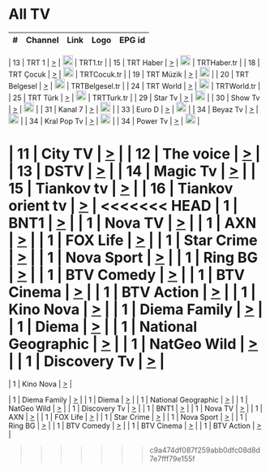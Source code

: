 <h1>All TV</h1>

| #   | Channel        | Link  | Logo | EPG id |
|:---:|:--------------:|:-----:|:----:|:------:|

| 13  | TRT 1            | [>](https://tv-trt1.medya.trt.com.tr/master.m3u8) | <img height="20" src="https://i.imgur.com/j786OLG.png"/> | TRT1.tr |
| 15  | TRT Haber        | [>](https://tv-trthaber.medya.trt.com.tr/master.m3u8) | <img height="20" src="https://i.imgur.com/OVfo8Ab.png"/> | TRTHaber.tr |
| 18  | TRT Çocuk        | [>](https://tv-trtcocuk.medya.trt.com.tr/master.m3u8) | <img height="20" src="https://i.imgur.com/QLFmD6d.png"/> | TRTCocuk.tr |
| 19  | TRT Müzik        | [>](https://tv-trtmuzik.medya.trt.com.tr/master.m3u8) | <img height="20" src="https://i.imgur.com/fIVFCEd.png"/> |
| 20  | TRT Belgesel     | [>](https://tv-trtbelgesel.medya.trt.com.tr/master.m3u8) | <img height="20" src="https://i.imgur.com/MGO87pe.png"/> | TRTBelgesel.tr |
| 24  | TRT World        | [>](https://tv-trtworld.medya.trt.com.tr/master.m3u8) | <img height="20" src="https://i.imgur.com/JEA2xpv.png"/> | TRTWorld.tr |
| 25  | TRT Türk         | [>](https://tv-trtturk.medya.trt.com.tr/master.m3u8) | <img height="20" src="https://i.imgur.com/OSTOQNw.png"/> | TRTTurk.tr |
| 29  | Star Tv   | [>](https://dogus-live.daioncdn.net/startv/startv_360p.m3u8) | <img height="20" src="https://i.imgur.com/IebUZx1.png"/> |
| 30  | Show Tv     | [>](https://ciner-live.daioncdn.net/showtv/showtv.m3u8) | <img height="20" src="https://i.imgur.com/IebUZx1.png"/> |
| 31  | Kanal 7     | [>](https://kanal7-live.daioncdn.net/kanal7/kanal7.m3u8) | <img height="20" src="https://i.imgur.com/IebUZx1.png"/> |
| 33  | Euro D    | [>](https://www.youtube.com/user/KanalD/live) | <img height="20" src="https://i.imgur.com/IebUZx1.png"/> |
| 34  | Beyaz Tv     | [>](https://beyaztv-live.daioncdn.net/beyaztv/beyaztv.m3u8) | <img height="20" src="https://i.imgur.com/IebUZx1.png"/> |
| 34  | Kral Pop Tv     | [>](https://www.youtube.com/watch?v=GuFTuKoXepw) | <img height="20" src="https://i.imgur.com/IebUZx1.png"/> |
| 34  | Power Tv     | [>](https://livetv.powerapp.com.tr/powerTV/powerhd.smil/chunklist.m3u8) | <img height="20" src="https://i.imgur.com/IebUZx1.png"/> |


| 11  | City TV | [>](https://tv.city.bg/play/tshls/citytv/index.m3u8) |
| 12  | The voice | [>](https://bss1.neterra.tv/thevoice/thevoice.m3u8) |
| 13  | DSTV | [>](http://46.249.95.140:8081/hls/data.m3u8) |
| 14  | Magic Tv | [>](https://bss1.neterra.tv/magictv/magictv.m3u8) |
| 15  | Tiankov tv | [>](https://streamer103.neterra.tv/tiankov-folk/live.m3u8) |
| 16  | Tiankov orient tv | [>](https://streamer103.neterra.tv/tiankov-orient/live.m3u8) |
<<<<<<< HEAD
| 1 | BNT1 | [>](https://ymkaya.xyz:47727/tv/bnt1/playlist.m3u8?wmsAuthSign=c2VydmVyX3RpbWU9MS8yLzIwMjUgODozMjozMSBQTSZoYXNoX3ZhbHVlPTlyTVEvSFFHYzBSNlB5M1pNcUxtbHc9PSZ2YWxpZG1pbnV0ZXM9NjA=) |
| 1 | Nova TV | [>](https://ymkaya.xyz:47727/tv/novatv/playlist.m3u8?wmsAuthSign=c2VydmVyX3RpbWU9MS8yLzIwMjUgODozMjo0MSBQTSZoYXNoX3ZhbHVlPUwwL3NkWUg1ZXc0UGhPU1JWdHE0Wmc9PSZ2YWxpZG1pbnV0ZXM9NjA=) |
| 1 | AXN | [>](https://ymkaya.xyz:47727/tv/axn/playlist.m3u8?wmsAuthSign=c2VydmVyX3RpbWU9MS8yLzIwMjUgODozMjo1MSBQTSZoYXNoX3ZhbHVlPU5JZU9PRi9UU1lKdlBoK0xoQldxWXc9PSZ2YWxpZG1pbnV0ZXM9NjA=) |
| 1 | FOX Life | [>](https://ymkaya.xyz:47727/tv/foxlife/playlist.m3u8?wmsAuthSign=c2VydmVyX3RpbWU9MS8yLzIwMjUgODozMzowMSBQTSZoYXNoX3ZhbHVlPU5sdndPcEphMlFaTUhYRmZOb2g3bFE9PSZ2YWxpZG1pbnV0ZXM9NjA=) |
| 1 | Star Crime | [>](https://ymkaya.xyz:47727/tv/foxcrime/playlist.m3u8?wmsAuthSign=c2VydmVyX3RpbWU9MS8yLzIwMjUgODozMzoxMSBQTSZoYXNoX3ZhbHVlPVpxMlcvTVBnMDFNa1Y4OGMzRE5qWXc9PSZ2YWxpZG1pbnV0ZXM9NjA=) |
| 1 | Nova Sport | [>](https://ymkaya.xyz:47727/tv/novasport/playlist.m3u8?wmsAuthSign=c2VydmVyX3RpbWU9MS8yLzIwMjUgODozMzoyMSBQTSZoYXNoX3ZhbHVlPUdSWGFSZjc5c2VqYWRtQWlocFB3T0E9PSZ2YWxpZG1pbnV0ZXM9NjA=) |
| 1 | Ring BG | [>](https://ymkaya.xyz:47727/tv/ringbg/playlist.m3u8?wmsAuthSign=c2VydmVyX3RpbWU9MS8yLzIwMjUgODozMzozMSBQTSZoYXNoX3ZhbHVlPWZSbUI5QXkzS1EvTGEwd1R1QmJPMFE9PSZ2YWxpZG1pbnV0ZXM9NjA=) |
| 1 | BTV Comedy | [>](https://ymkaya.xyz:47727/tv/btvcomedy/playlist.m3u8?wmsAuthSign=c2VydmVyX3RpbWU9MS8yLzIwMjUgODozMzo0MSBQTSZoYXNoX3ZhbHVlPVoxYTJKYzQvNFZnQm1ZMlVQZWVORFE9PSZ2YWxpZG1pbnV0ZXM9NjA=) |
| 1 | BTV Cinema | [>](https://ymkaya.xyz:47727/tv/btvcinema/playlist.m3u8?wmsAuthSign=c2VydmVyX3RpbWU9MS8yLzIwMjUgODozMzo1MSBQTSZoYXNoX3ZhbHVlPVZEL2pFWUxsT2J4Z3RxQVUrbFZSVWc9PSZ2YWxpZG1pbnV0ZXM9NjA=) |
| 1 | BTV Action | [>](https://ymkaya.xyz:47727/tv/btvaction/playlist.m3u8?wmsAuthSign=c2VydmVyX3RpbWU9MS8yLzIwMjUgODozNDowMSBQTSZoYXNoX3ZhbHVlPXk4SGhhc1FBMlV6bkE4aVlpbDlya2c9PSZ2YWxpZG1pbnV0ZXM9NjA=) |
| 1 | Kino Nova | [>](https://ymkaya.xyz:47727/tv/kinonova/playlist.m3u8?wmsAuthSign=c2VydmVyX3RpbWU9MS8yLzIwMjUgODozNDoxMSBQTSZoYXNoX3ZhbHVlPThTSWZaOXBXMEcyMmQxclcvVlNXaXc9PSZ2YWxpZG1pbnV0ZXM9NjA=) |
| 1 | Diema Family | [>](https://ymkaya.xyz:47727/tv/diemafamily/playlist.m3u8?wmsAuthSign=c2VydmVyX3RpbWU9MS8yLzIwMjUgODozNDoyMSBQTSZoYXNoX3ZhbHVlPWlzTXJ4Z3RyT3ZGUGFNckI2RmJabWc9PSZ2YWxpZG1pbnV0ZXM9NjA=) |
| 1 | Diema | [>](https://ymkaya.xyz:47727/tv/diema/playlist.m3u8?wmsAuthSign=c2VydmVyX3RpbWU9MS8yLzIwMjUgODozNDozMSBQTSZoYXNoX3ZhbHVlPTFSUktDK0U5dEdtbmc1RDFtcVhQemc9PSZ2YWxpZG1pbnV0ZXM9NjA=) |
| 1 | National Geographic | [>](https://ymkaya.xyz:47727/tv/natgeo/playlist.m3u8?wmsAuthSign=c2VydmVyX3RpbWU9MS8yLzIwMjUgODozNToyOSBQTSZoYXNoX3ZhbHVlPTJuNXZRNTREaTg2VXNxUEljZnRsTmc9PSZ2YWxpZG1pbnV0ZXM9NjA=) |
| 1 | NatGeo Wild | [>](https://ymkaya.xyz:47727/tv/natgeowild/playlist.m3u8?wmsAuthSign=c2VydmVyX3RpbWU9MS8yLzIwMjUgODozNTozOSBQTSZoYXNoX3ZhbHVlPTREdFZmMnBKelN6M1I4Zy9mU0h2QXc9PSZ2YWxpZG1pbnV0ZXM9NjA=) |
| 1 | Discovery Tv | [>](https://ymkaya.xyz:47727/tv/discovery/playlist.m3u8?wmsAuthSign=c2VydmVyX3RpbWU9MS8yLzIwMjUgODozNTo0OSBQTSZoYXNoX3ZhbHVlPXBpV2pDNmJNQlJUUlE4VEJOYlJhWlE9PSZ2YWxpZG1pbnV0ZXM9NjA=) |
=======


| 1 | Kino Nova | [>](https://ymkaya.xyz:11336/tv/kinonova/playlist.m3u8?wmsAuthSign=c2VydmVyX3RpbWU9MS8yLzIwMjUgNDo0MDoyMCBBTSZoYXNoX3ZhbHVlPWlFS1FrWEtMMVRFM3l5YklUWUJQUHc9PSZ2YWxpZG1pbnV0ZXM9NjA=) |

| 1 | Diema Family | [>](https://ymkaya.xyz:11336/tv/diemafamily/playlist.m3u8?wmsAuthSign=c2VydmVyX3RpbWU9MS8yLzIwMjUgNDo0MDozMCBBTSZoYXNoX3ZhbHVlPUVUaTVKTldvZTF5WVVCM0YwL21kaXc9PSZ2YWxpZG1pbnV0ZXM9NjA=) |
| 1 | Diema | [>](https://ymkaya.xyz:11336/tv/diema/playlist.m3u8?wmsAuthSign=c2VydmVyX3RpbWU9MS8yLzIwMjUgNDo0MDo0MCBBTSZoYXNoX3ZhbHVlPVlYMWVJT2NuUjNpUTBsaytEUFFOS2c9PSZ2YWxpZG1pbnV0ZXM9NjA=) |
| 1 | National Geographic | [>](https://ymkaya.xyz:11336/tv/natgeo/playlist.m3u8?wmsAuthSign=c2VydmVyX3RpbWU9MS8yLzIwMjUgNDo0MTo0MSBBTSZoYXNoX3ZhbHVlPTJQTlVmcG5nYWx0M013eUhGRGxnd0E9PSZ2YWxpZG1pbnV0ZXM9NjA=) |
| 1 | NatGeo Wild | [>](https://ymkaya.xyz:11336/tv/natgeowild/playlist.m3u8?wmsAuthSign=c2VydmVyX3RpbWU9MS8yLzIwMjUgNDo0MTo1MSBBTSZoYXNoX3ZhbHVlPVl1OXZaTTliN0hGWEN3eDBYd1duNkE9PSZ2YWxpZG1pbnV0ZXM9NjA=) |
| 1 | Discovery Tv | [>](https://ymkaya.xyz:11336/tv/discovery/playlist.m3u8?wmsAuthSign=c2VydmVyX3RpbWU9MS8yLzIwMjUgNDo0MjowMSBBTSZoYXNoX3ZhbHVlPWtBQmdLNlY2RmQwWElzMVYzSDJyVkE9PSZ2YWxpZG1pbnV0ZXM9NjA=) |
| 1 | BNT1 | [>](https://ymkaya.xyz:11336/tv/bnt1/playlist.m3u8?wmsAuthSign=c2VydmVyX3RpbWU9MS8yLzIwMjUgNDozODozOCBBTSZoYXNoX3ZhbHVlPVVrMVlRQXpJWlhYeUh6ZFVpSC9NMUE9PSZ2YWxpZG1pbnV0ZXM9NjA=) |
| 1 | Nova TV | [>](https://ymkaya.xyz:11336/tv/novatv/playlist.m3u8?wmsAuthSign=c2VydmVyX3RpbWU9MS8yLzIwMjUgNDozODo0OCBBTSZoYXNoX3ZhbHVlPUVxQjh1a0ZzYkVGZU8zZDFGTzdreVE9PSZ2YWxpZG1pbnV0ZXM9NjA=) |
| 1 | AXN | [>](https://ymkaya.xyz:11336/tv/axn/playlist.m3u8?wmsAuthSign=c2VydmVyX3RpbWU9MS8yLzIwMjUgNDozODo1OCBBTSZoYXNoX3ZhbHVlPUpkWStGY1hkNXhaOVpPZ0thQ0FZL3c9PSZ2YWxpZG1pbnV0ZXM9NjA=) |
| 1 | FOX Life | [>](https://ymkaya.xyz:11336/tv/foxlife/playlist.m3u8?wmsAuthSign=c2VydmVyX3RpbWU9MS8yLzIwMjUgNDozOToxMCBBTSZoYXNoX3ZhbHVlPWt1ZDc1T3AzYlZDTjJnSy9TU0xJZlE9PSZ2YWxpZG1pbnV0ZXM9NjA=) |
| 1 | Star Crime | [>](https://ymkaya.xyz:11336/tv/foxcrime/playlist.m3u8?wmsAuthSign=c2VydmVyX3RpbWU9MS8yLzIwMjUgNDozOToyMCBBTSZoYXNoX3ZhbHVlPXIwVU45Nm9FR1l2enNkTG9TanBxbmc9PSZ2YWxpZG1pbnV0ZXM9NjA=) |
| 1 | Nova Sport | [>](https://ymkaya.xyz:11336/tv/novasport/playlist.m3u8?wmsAuthSign=c2VydmVyX3RpbWU9MS8yLzIwMjUgNDozOTozMCBBTSZoYXNoX3ZhbHVlPXlSZ0UxazVaM0xhSmc0NmR4T0c1T2c9PSZ2YWxpZG1pbnV0ZXM9NjA=) |
| 1 | Ring BG | [>](https://ymkaya.xyz:11336/tv/ringbg/playlist.m3u8?wmsAuthSign=c2VydmVyX3RpbWU9MS8yLzIwMjUgNDozOTo0MCBBTSZoYXNoX3ZhbHVlPTR4aUlFNHVUYWN4enY1WkVuOFZma2c9PSZ2YWxpZG1pbnV0ZXM9NjA=) |
| 1 | BTV Comedy | [>](https://ymkaya.xyz:11336/tv/btvcomedy/playlist.m3u8?wmsAuthSign=c2VydmVyX3RpbWU9MS8yLzIwMjUgNDozOTo1MCBBTSZoYXNoX3ZhbHVlPUtrMTJ2RHNTTUU1RFp1ZkVOdXFSK3c9PSZ2YWxpZG1pbnV0ZXM9NjA=) |
| 1 | BTV Cinema | [>](https://ymkaya.xyz:11336/tv/btvcinema/playlist.m3u8?wmsAuthSign=c2VydmVyX3RpbWU9MS8yLzIwMjUgNDozOTo1OSBBTSZoYXNoX3ZhbHVlPTZWcU9FZW56cG1NM1lrYy8xNE5NeHc9PSZ2YWxpZG1pbnV0ZXM9NjA=) |
| 1 | BTV Action | [>](https://ymkaya.xyz:11336/tv/btvaction/playlist.m3u8?wmsAuthSign=c2VydmVyX3RpbWU9MS8yLzIwMjUgNDo0MDoxMCBBTSZoYXNoX3ZhbHVlPUlDd0ErRkZVWThyMVZwR3c2REdGZ3c9PSZ2YWxpZG1pbnV0ZXM9NjA=) |
>>>>>>> c9a474df087f259abb0dfc08d8d7e7fff79e155f
